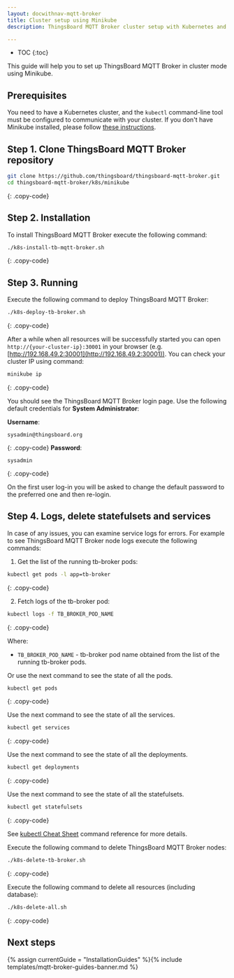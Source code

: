 ```yaml
---
layout: docwithnav-mqtt-broker
title: Cluster setup using Minikube
description: ThingsBoard MQTT Broker cluster setup with Kubernetes and Minikube guide

---
```


* TOC
{:toc}

This guide will help you to set up ThingsBoard MQTT Broker in cluster mode using Minikube.

## Prerequisites

You need to have a Kubernetes cluster, and the `kubectl` command-line tool must be configured to communicate with your cluster.
If you don't have Minikube installed, please follow [these instructions](https://kubernetes.io/docs/setup/learning-environment/minikube/).

## Step 1. Clone ThingsBoard MQTT Broker repository

```bash
git clone https://github.com/thingsboard/thingsboard-mqtt-broker.git
cd thingsboard-mqtt-broker/k8s/minikube
```
{: .copy-code}

## Step 2. Installation

To install ThingsBoard MQTT Broker execute the following command:

```bash
./k8s-install-tb-mqtt-broker.sh
```
{: .copy-code}

## Step 3. Running

Execute the following command to deploy ThingsBoard MQTT Broker:

```bash
./k8s-deploy-tb-broker.sh
```
{: .copy-code}

After a while when all resources will be successfully started you can open `http://{your-cluster-ip}:30001` in your browser (e.g. [http://192.168.49.2:30001](http://192.168.49.2:30001)).
You can check your cluster IP using command:
```bash
minikube ip
```
{: .copy-code}

You should see the ThingsBoard MQTT Broker login page.
Use the following default credentials for **System Administrator**:

**Username**:
```
sysadmin@thingsboard.org
```
{: .copy-code}
**Password**:
```
sysadmin
```
{: .copy-code}

On the first user log-in you will be asked to change the default password to the preferred one and then re-login.

## Step 4. Logs, delete statefulsets and services

In case of any issues, you can examine service logs for errors.
For example to see ThingsBoard MQTT Broker node logs execute the following commands:

1) Get the list of the running tb-broker pods:

```bash
kubectl get pods -l app=tb-broker
```
{: .copy-code}

2) Fetch logs of the tb-broker pod:

```bash
kubectl logs -f TB_BROKER_POD_NAME
```
{: .copy-code}

Where:

- `TB_BROKER_POD_NAME` - tb-broker pod name obtained from the list of the running tb-broker pods.

Or use the next command to see the state of all the pods.
```bash
kubectl get pods
```
{: .copy-code}

Use the next command to see the state of all the services.
```bash
kubectl get services
```
{: .copy-code}

Use the next command to see the state of all the deployments.
```bash
kubectl get deployments
```
{: .copy-code}

Use the next command to see the state of all the statefulsets.
```bash
kubectl get statefulsets
```
{: .copy-code}

See [kubectl Cheat Sheet](https://kubernetes.io/docs/reference/kubectl/cheatsheet/) command reference for more details.

Execute the following command to delete ThingsBoard MQTT Broker nodes:

```bash
./k8s-delete-tb-broker.sh
```
{: .copy-code}

Execute the following command to delete all resources (including database):

```bash
./k8s-delete-all.sh
```
{: .copy-code}

## Next steps

{% assign currentGuide = "InstallationGuides" %}{% include templates/mqtt-broker-guides-banner.md %}